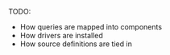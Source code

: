 TODO:
- How queries are mapped into components
- How drivers are installed
- How source definitions are tied in
